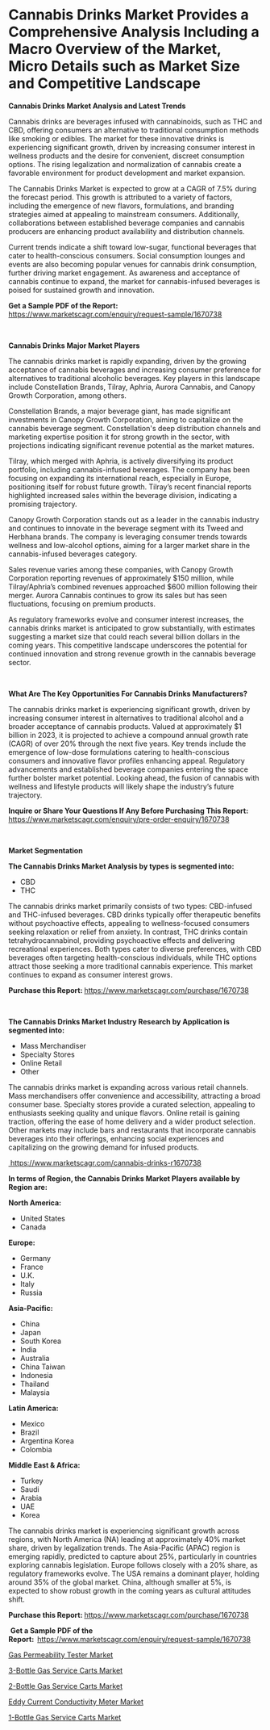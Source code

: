 <p><h1>Cannabis Drinks Market Provides a Comprehensive Analysis Including a Macro Overview of the Market, Micro Details such as Market Size and Competitive Landscape</h1></p><p><strong>Cannabis Drinks Market Analysis and Latest Trends</strong></p>
<p><p>Cannabis drinks are beverages infused with cannabinoids, such as THC and CBD, offering consumers an alternative to traditional consumption methods like smoking or edibles. The market for these innovative drinks is experiencing significant growth, driven by increasing consumer interest in wellness products and the desire for convenient, discreet consumption options. The rising legalization and normalization of cannabis create a favorable environment for product development and market expansion.</p><p>The Cannabis Drinks Market is expected to grow at a CAGR of 7.5% during the forecast period. This growth is attributed to a variety of factors, including the emergence of new flavors, formulations, and branding strategies aimed at appealing to mainstream consumers. Additionally, collaborations between established beverage companies and cannabis producers are enhancing product availability and distribution channels.</p><p>Current trends indicate a shift toward low-sugar, functional beverages that cater to health-conscious consumers. Social consumption lounges and events are also becoming popular venues for cannabis drink consumption, further driving market engagement. As awareness and acceptance of cannabis continue to expand, the market for cannabis-infused beverages is poised for sustained growth and innovation.</p></p>
<p><strong>Get a Sample PDF of the Report:&nbsp;</strong> <a href="https://www.marketscagr.com/enquiry/request-sample/1670738?utm_campaign=1282&utm_medium=2&utm_source=Github&utm_content=ia&utm_term=13102024&utm_id=cannabis-drinks">https://www.marketscagr.com/enquiry/request-sample/1670738</a></p>
<p>&nbsp;</p>
<p><strong>Cannabis Drinks Major Market Players</strong></p>
<p><p>The cannabis drinks market is rapidly expanding, driven by the growing acceptance of cannabis beverages and increasing consumer preference for alternatives to traditional alcoholic beverages. Key players in this landscape include Constellation Brands, Tilray, Aphria, Aurora Cannabis, and Canopy Growth Corporation, among others.</p><p>Constellation Brands, a major beverage giant, has made significant investments in Canopy Growth Corporation, aiming to capitalize on the cannabis beverage segment. Constellation's deep distribution channels and marketing expertise position it for strong growth in the sector, with projections indicating significant revenue potential as the market matures.</p><p>Tilray, which merged with Aphria, is actively diversifying its product portfolio, including cannabis-infused beverages. The company has been focusing on expanding its international reach, especially in Europe, positioning itself for robust future growth. Tilray’s recent financial reports highlighted increased sales within the beverage division, indicating a promising trajectory.</p><p>Canopy Growth Corporation stands out as a leader in the cannabis industry and continues to innovate in the beverage segment with its Tweed and Herbhana brands. The company is leveraging consumer trends towards wellness and low-alcohol options, aiming for a larger market share in the cannabis-infused beverages category.</p><p>Sales revenue varies among these companies, with Canopy Growth Corporation reporting revenues of approximately $150 million, while Tilray/Aphria’s combined revenues approached $600 million following their merger. Aurora Cannabis continues to grow its sales but has seen fluctuations, focusing on premium products.</p><p>As regulatory frameworks evolve and consumer interest increases, the cannabis drinks market is anticipated to grow substantially, with estimates suggesting a market size that could reach several billion dollars in the coming years. This competitive landscape underscores the potential for continued innovation and strong revenue growth in the cannabis beverage sector.</p></p>
<p>&nbsp;</p>
<p><strong>What Are The Key Opportunities For Cannabis Drinks Manufacturers?</strong></p>
<p><p>The cannabis drinks market is experiencing significant growth, driven by increasing consumer interest in alternatives to traditional alcohol and a broader acceptance of cannabis products. Valued at approximately $1 billion in 2023, it is projected to achieve a compound annual growth rate (CAGR) of over 20% through the next five years. Key trends include the emergence of low-dose formulations catering to health-conscious consumers and innovative flavor profiles enhancing appeal. Regulatory advancements and established beverage companies entering the space further bolster market potential. Looking ahead, the fusion of cannabis with wellness and lifestyle products will likely shape the industry’s future trajectory.</p></p>
<p><strong>Inquire or Share Your Questions If Any Before Purchasing This Report:</strong> <a href="https://www.marketscagr.com/enquiry/pre-order-enquiry/1670738?utm_campaign=1282&utm_medium=2&utm_source=Github&utm_content=ia&utm_term=13102024&utm_id=cannabis-drinks">https://www.marketscagr.com/enquiry/pre-order-enquiry/1670738</a></p>
<p>&nbsp;</p>
<p><strong>Market Segmentation</strong></p>
<p><strong>The Cannabis Drinks Market Analysis by types is segmented into:</strong></p>
<p><ul><li>CBD</li><li>THC</li></ul></p>
<p><p>The cannabis drinks market primarily consists of two types: CBD-infused and THC-infused beverages. CBD drinks typically offer therapeutic benefits without psychoactive effects, appealing to wellness-focused consumers seeking relaxation or relief from anxiety. In contrast, THC drinks contain tetrahydrocannabinol, providing psychoactive effects and delivering recreational experiences. Both types cater to diverse preferences, with CBD beverages often targeting health-conscious individuals, while THC options attract those seeking a more traditional cannabis experience. This market continues to expand as consumer interest grows.</p></p>
<p><strong>Purchase this Report:&nbsp;</strong><a href="https://www.marketscagr.com/purchase/1670738?utm_campaign=1282&utm_medium=2&utm_source=Github&utm_content=ia&utm_term=13102024&utm_id=cannabis-drinks">https://www.marketscagr.com/purchase/1670738</a></p>
<p>&nbsp;</p>
<p><strong>The Cannabis Drinks Market Industry Research by Application is segmented into:</strong></p>
<p><ul><li>Mass Merchandiser</li><li>Specialty Stores</li><li>Online Retail</li><li>Other</li></ul></p>
<p><p>The cannabis drinks market is expanding across various retail channels. Mass merchandisers offer convenience and accessibility, attracting a broad consumer base. Specialty stores provide a curated selection, appealing to enthusiasts seeking quality and unique flavors. Online retail is gaining traction, offering the ease of home delivery and a wider product selection. Other markets may include bars and restaurants that incorporate cannabis beverages into their offerings, enhancing social experiences and capitalizing on the growing demand for infused products.</p></p>
<p><a href="https://www.marketscagr.com/cannabis-drinks-r1670738?utm_campaign=1282&utm_medium=2&utm_source=Github&utm_content=ia&utm_term=13102024&utm_id=cannabis-drinks">&nbsp;https://www.marketscagr.com/cannabis-drinks-r1670738</a></p>
<p><strong>In terms of Region, the Cannabis Drinks Market Players available by Region are:</strong></p>
<p>
    <p> <strong> North America: </strong>
        <ul>
            <li>United States</li>
            <li>Canada</li>
        </ul>
        </p> 
    <p> <strong> Europe: </strong>
        <ul>
            <li>Germany</li>
            <li>France</li>
            <li>U.K.</li>
            <li>Italy</li>
            <li>Russia</li>
        </ul>
        </p> 
    <p> <strong> Asia-Pacific: </strong>
        <ul>
            <li>China</li>
            <li>Japan</li>
            <li>South Korea</li>
            <li>India</li>
            <li>Australia</li>
            <li>China Taiwan</li>
            <li>Indonesia</li>
            <li>Thailand</li>
            <li>Malaysia</li>
        </ul>
        </p> 
    <p> <strong> Latin America: </strong>
        <ul>
            <li>Mexico</li>
            <li>Brazil</li>
            <li>Argentina Korea</li>
            <li>Colombia</li>
        </ul>
        </p> 
    <p> <strong> Middle East & Africa: </strong>
        <ul>
            <li>Turkey</li>
            <li>Saudi</li>
            <li>Arabia</li>
            <li>UAE</li>
            <li>Korea</li>
        </ul>
    </p>
    </p>
<p><p>The cannabis drinks market is experiencing significant growth across regions, with North America (NA) leading at approximately 40% market share, driven by legalization trends. The Asia-Pacific (APAC) region is emerging rapidly, predicted to capture about 25%, particularly in countries exploring cannabis legislation. Europe follows closely with a 20% share, as regulatory frameworks evolve. The USA remains a dominant player, holding around 35% of the global market. China, although smaller at 5%, is expected to show robust growth in the coming years as cultural attitudes shift.</p></p>
<p><strong>Purchase this Report: </strong><a href="https://www.marketscagr.com/purchase/1670738?utm_campaign=1282&utm_medium=2&utm_source=Github&utm_content=ia&utm_term=13102024&utm_id=cannabis-drinks">https://www.marketscagr.com/purchase/1670738</a></p>
<p>&nbsp;<strong>Get a Sample PDF of the Report:&nbsp;&nbsp;</strong><a href="https://www.marketscagr.com/enquiry/request-sample/1670738?utm_campaign=1282&utm_medium=2&utm_source=Github&utm_content=ia&utm_term=13102024&utm_id=cannabis-drinks">https://www.marketscagr.com/enquiry/request-sample/1670738</a></p>
<p><strong></strong></p>
<p><p><a href="https://issuu.com/reportprime-2/docs/gas-permeability-tester-market-size_fc3564b5fe54f4?utm_campaign=1282&utm_medium=2&utm_source=Github&utm_content=ia&utm_term=13102024&utm_id=cannabis-drinks">Gas Permeability Tester Market</a></p><p><a href="https://www.linkedin.com/pulse/3-bottle-gas-service-carts-market-growth-segmentation-regional-82gle?utm_campaign=1282&utm_medium=2&utm_source=Github&utm_content=ia&utm_term=13102024&utm_id=cannabis-drinks">3-Bottle Gas Service Carts Market</a></p><p><a href="https://www.linkedin.com/pulse/2-bottle-gas-service-carts-market-global-share-ranking-overall-lta6e?utm_campaign=1282&utm_medium=2&utm_source=Github&utm_content=ia&utm_term=13102024&utm_id=cannabis-drinks">2-Bottle Gas Service Carts Market</a></p><p><a href="https://issuu.com/reportprime-2/docs/eddy-current-conductivity-meter-mar_c6e934173c4ba6?utm_campaign=1282&utm_medium=2&utm_source=Github&utm_content=ia&utm_term=13102024&utm_id=cannabis-drinks">Eddy Current Conductivity Meter Market</a></p><p><a href="https://www.linkedin.com/pulse/global-1-bottle-gas-service-carts-market-trends-forecasts-fycwe?utm_campaign=1282&utm_medium=2&utm_source=Github&utm_content=ia&utm_term=13102024&utm_id=cannabis-drinks">1-Bottle Gas Service Carts Market</a></p></p>